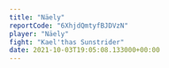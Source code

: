 ```yaml
---
title: "Näely"
reportCode: "6XhjdQmtyfBJDVzN"
player: "Näely"
fight: "Kael'thas Sunstrider"
date: 2021-10-03T19:05:08.133000+00:00
---
```

